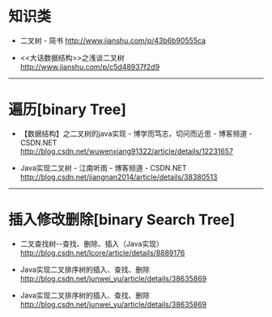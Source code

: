 # 知识类
- 二叉树 - 简书
http://www.jianshu.com/p/43b6b90555ca
 
- <<大话数据结构>>之浅谈二叉树
http://www.jianshu.com/p/c5d48937f2d9
 
---
# 遍历[binary Tree]
- 【数据结构】之二叉树的java实现 - 博学而笃志，切问而近思 - 博客频道 - CSDN.NET
http://blog.csdn.net/wuwenxiang91322/article/details/12231657

- Java实现二叉树 - 江南听雨 - 博客频道 - CSDN.NET
http://blog.csdn.net/jiangnan2014/article/details/38380513

---
# 插入修改删除[binary Search Tree]
- 二叉查找树--查找、删除、插入（Java实现）
http://blog.csdn.net/lcore/article/details/8889176
 
- Java实现二叉排序树的插入、查找、删除
http://blog.csdn.net/junwei_yu/article/details/38635869
 
- Java实现二叉排序树的插入、查找、删除
http://blog.csdn.net/junwei_yu/article/details/38635869